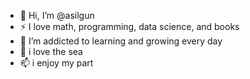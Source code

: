 - 👋 Hi, I’m @asilgun
- :zap: I love math, programming, data science, and books
- 🌱 I’m addicted to learning and growing every day
- 💞️ i love the sea
- 📫 i enjoy my part

<!---
asilgun/asilgun is a ✨ special ✨ repository because its `README.md` (this file) appears on your GitHub profile.
You can click the Preview link to take a look at your changes.
--->
